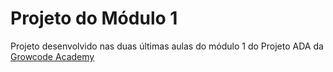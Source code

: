 # Projeto do Módulo 1

Projeto desenvolvido nas duas últimas aulas do módulo 1 do Projeto ADA da [Growcode Academy](https://www.growcode.academy/)
